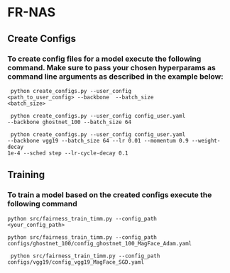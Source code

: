 # FR-NAS
## Create Configs
### To create config files for a model execute the following command. Make sure to pass your chosen hyperparams as command line arguments as described in the example below:
<code> python create_configs.py --user_config <path_to_user_config> --backbone <backbone> --batch_size <batch_size> </code> 
 
<code> python create_configs.py --user_config config_user.yaml --backbone  ghostnet_100 --batch_size 64</code>
 
<code> python create_configs.py --user_config config_user.yaml --backbone vgg19 --batch_size 64 --lr 0.01 --momentum 0.9 --weight-decay 1e-4 --sched step --lr-cycle-decay 0.1 </code>
 
## Training
### To train a model based on the created configs execute the following command
<code>python src/fairness_train_timm.py --config_path <your_config_path> </code> 
 
<code>python src/fairness_train_timm.py --config_path configs/ghostnet_100/config_ghostnet_100_MagFace_Adam.yaml </code>
 
<code> python src/fairness_train_timm.py --config_path configs/vgg19/config_vgg19_MagFace_SGD.yaml </code> 
